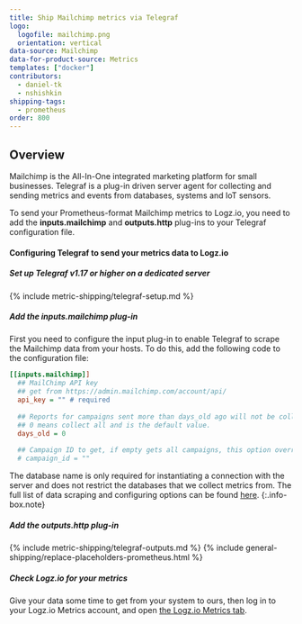 ```yaml
---
title: Ship Mailchimp metrics via Telegraf
logo:
  logofile: mailchimp.png
  orientation: vertical
data-source: Mailchimp 
data-for-product-source: Metrics
templates: ["docker"]
contributors:
  - daniel-tk
  - nshishkin
shipping-tags:  
  - prometheus
order: 800
---
```



## Overview

Mailchimp is the All-In-One integrated marketing platform for small businesses. Telegraf is a plug-in driven server agent for collecting and sending metrics and events from databases, systems and IoT sensors.

To send your Prometheus-format Mailchimp metrics to Logz.io, you need to add the **inputs.mailchimp** and **outputs.http** plug-ins to your Telegraf configuration file.

#### Configuring Telegraf to send your metrics data to Logz.io

<div class="tasklist">

##### Set up Telegraf v1.17 or higher on a dedicated server

{% include metric-shipping/telegraf-setup.md %}
 
##### Add the inputs.mailchimp plug-in

First you need to configure the input plug-in to enable Telegraf to scrape the Mailchimp data from your hosts. To do this, add the following code to the configuration file:


``` ini
[[inputs.mailchimp]]
  ## MailChimp API key
  ## get from https://admin.mailchimp.com/account/api/
  api_key = "" # required
  
  ## Reports for campaigns sent more than days_old ago will not be collected.
  ## 0 means collect all and is the default value.
  days_old = 0
  
  ## Campaign ID to get, if empty gets all campaigns, this option overrides days_old
  # campaign_id = ""
```

<!-- info-box-start:info -->
The database name is only required for instantiating a connection with the server and does not restrict the databases that we collect metrics from. The full list of data scraping and configuring options can be found [here](https://github.com/influxdata/telegraf/blob/release-1.18/plugins/inputs/mailchimp/README.md).
{:.info-box.note}
<!-- info-box-end -->

##### Add the outputs.http plug-in

{% include metric-shipping/telegraf-outputs.md %}
{% include general-shipping/replace-placeholders-prometheus.html %}

##### Check Logz.io for your metrics

Give your data some time to get from your system to ours, then log in to your Logz.io Metrics account, and open [the Logz.io Metrics tab](https://app.logz.io/#/dashboard/metrics/).


</div>
